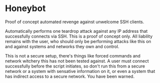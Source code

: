 # Honeybot
Proof of concept automated revenge against unwelcome SSH clients.

Automatically performs one teardrop attack against any IP address that successfully connects via SSH. This is a proof of concept only. All liability remains with the user, who should only be performing attacks like this on and against systems and networks they own and control. 

This is not a secure setup, there's things like forced commands and network witchery this has not been tested against. A user must connect successfully before the script initiates, so don't run this from a secure network or a system with sensative information on it, or even a system that has indirect access to a secure network. You have been warned. 
